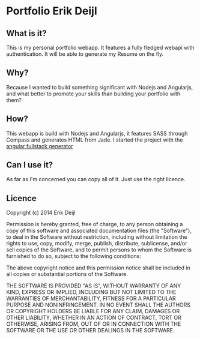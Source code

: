 Portfolio Erik Deijl
=======

What is it?
---
This is my personal portfolio webapp. It features a fully fledged webapi with authentication.
It will be able to generate my Resume on the fly.

Why?
---
Because I wanted to build something significant with Nodejs and Angularjs, and what better to promote your skills than building your portfolio with them?

How?
---

This webapp is build with Nodejs and Angularjs, it features SASS through Compass and generates HTML from Jade.
I started the project with the [angular fullstack generator](https://github.com/DaftMonk/generator-angular-fullstack)

Can I use it?
----
As far as I'm concerned you can copy all of it. Just use the right licence.


Licence
----

 Copyright (c) 2014 Erik Deijl
 
 Permission is hereby granted, free of charge, to any person
 obtaining a copy of this software and associated documentation
 files (the "Software"), to deal in the Software without
 restriction, including without limitation the rights to use,
 copy, modify, merge, publish, distribute, sublicense, and/or sell
 copies of the Software, and to permit persons to whom the
 Software is furnished to do so, subject to the following
 conditions:

 The above copyright notice and this permission notice shall be
 included in all copies or substantial portions of the Software.

 THE SOFTWARE IS PROVIDED "AS IS", WITHOUT WARRANTY OF ANY KIND,
 EXPRESS OR IMPLIED, INCLUDING BUT NOT LIMITED TO THE WARRANTIES
 OF MERCHANTABILITY, FITNESS FOR A PARTICULAR PURPOSE AND
 NONINFRINGEMENT. IN NO EVENT SHALL THE AUTHORS OR COPYRIGHT
 HOLDERS BE LIABLE FOR ANY CLAIM, DAMAGES OR OTHER LIABILITY,
 WHETHER IN AN ACTION OF CONTRACT, TORT OR OTHERWISE, ARISING
 FROM, OUT OF OR IN CONNECTION WITH THE SOFTWARE OR THE USE OR
 OTHER DEALINGS IN THE SOFTWARE.

